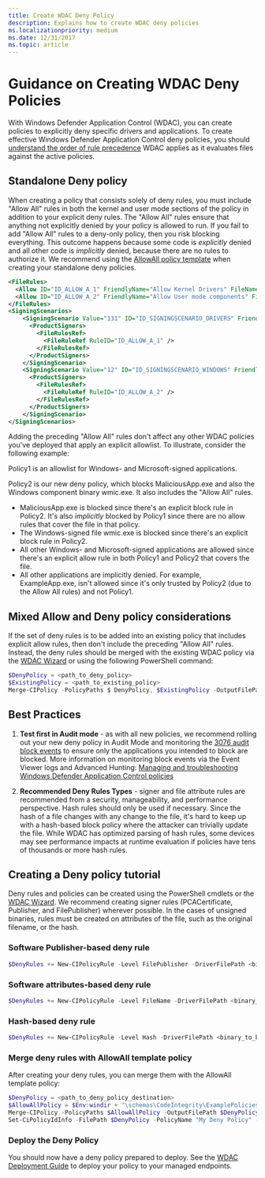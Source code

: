 ```yaml
---
title: Create WDAC Deny Policy
description: Explains how to create WDAC deny policies
ms.localizationpriority: medium
ms.date: 12/31/2017
ms.topic: article
---
```


# Guidance on Creating WDAC Deny Policies

With Windows Defender Application Control (WDAC), you can create policies to explicitly deny specific drivers and applications. To create effective Windows Defender Application Control deny policies, you should [understand the order of rule precedence](/windows/security/threat-protection/windows-defender-application-control/operations/known-issues#file-rule-precedence-order) WDAC applies as it evaluates files against the active policies.

## Standalone Deny policy

When creating a policy that consists solely of deny rules, you must include "Allow All" rules in both the kernel and user mode sections of the policy in addition to your explicit deny rules. The "Allow All" rules ensure that anything not explicitly denied by your policy is allowed to run. If you fail to add "Allow All" rules to a deny-only policy, then you risk blocking everything. This outcome happens because some code is *explicitly* denied and all other code is *implicitly* denied, because there are no rules to authorize it. We recommend using the [AllowAll policy template](/windows/security/threat-protection/windows-defender-application-control/example-wdac-base-policies) when creating your standalone deny policies.

```xml
<FileRules>
  <Allow ID="ID_ALLOW_A_1" FriendlyName="Allow Kernel Drivers" FileName="*" />
  <Allow ID="ID_ALLOW_A_2" FriendlyName="Allow User mode components" FileName="*" />
</FileRules>
<SigningScenarios>
    <SigningScenario Value="131" ID="ID_SIGNINGSCENARIO_DRIVERS" FriendlyName="Kernel Mode Signing Scenario">
      <ProductSigners>
        <FileRulesRef>
          <FileRuleRef RuleID="ID_ALLOW_A_1" />
        </FileRulesRef>
      </ProductSigners>
    </SigningScenario>
    <SigningScenario Value="12" ID="ID_SIGNINGSCENARIO_WINDOWS" FriendlyName="User Mode Signing Scenario">
      <ProductSigners>
        <FileRulesRef>
          <FileRuleRef RuleID="ID_ALLOW_A_2" />
        </FileRulesRef>
      </ProductSigners>
    </SigningScenario>
</SigningScenarios>
```

Adding the preceding "Allow All" rules don't affect any other WDAC policies you've deployed that apply an explicit allowlist. To illustrate, consider the following example:

Policy1 is an allowlist for Windows- and Microsoft-signed applications.

Policy2 is our new deny policy, which blocks MaliciousApp.exe and also the Windows component binary wmic.exe. It also includes the "Allow All" rules.

- MaliciousApp.exe is blocked since there's an explicit block rule in Policy2. It's also *implicitly* blocked by Policy1 since there are no allow rules that cover the file in that policy.
- The Windows-signed file wmic.exe is blocked since there's an explicit block rule in Policy2.
- All other Windows- and Microsoft-signed applications are allowed since there's an explicit allow rule in both Policy1 and Policy2 that covers the file.
- All other applications are implicitly denied. For example, ExampleApp.exe, isn't allowed since it's only trusted by Policy2 (due to the Allow All rules) and not Policy1.

## Mixed Allow and Deny policy considerations

If the set of deny rules is to be added into an existing policy that includes explicit allow rules, then don't include the preceding "Allow All" rules. Instead, the deny rules should be merged with the existing WDAC policy via the [WDAC Wizard](wdac-wizard-merging-policies.md) or using the following PowerShell command:

```PowerShell
$DenyPolicy = <path_to_deny_policy>
$ExistingPolicy = <path_to_existing_policy>
Merge-CIPolicy -PolicyPaths $ DenyPolicy, $ExistingPolicy -OutputFilePath $ExistingPolicy
```

## Best Practices

1. **Test first in Audit mode** - as with all new policies, we recommend rolling out your new deny policy in Audit Mode and monitoring the [3076 audit block events](../operations/event-id-explanations.md) to ensure only the applications you intended to block are blocked. More information on monitoring block events via the Event Viewer logs and Advanced Hunting: [Managing and troubleshooting Windows Defender Application Control policies](../operations/wdac-operational-guide.md)

2. **Recommended Deny Rules Types** - signer and file attribute rules are recommended from a security, manageability, and performance perspective. Hash rules should only be used if necessary. Since the hash of a file changes with any change to the file, it's hard to keep up with a hash-based block policy where the attacker can trivially update the file. While WDAC has optimized parsing of hash rules, some devices may see performance impacts at runtime evaluation if policies have tens of thousands or more hash rules.

## Creating a Deny policy tutorial

Deny rules and policies can be created using the PowerShell cmdlets or the [WDAC Wizard](https://webapp-wdac-wizard.azurewebsites.net/). We recommend creating signer rules (PCACertificate, Publisher, and FilePublisher) wherever possible. In the cases of unsigned binaries, rules must be created on attributes of the file, such as the original filename, or the hash.

### Software Publisher-based deny rule

```Powershell
$DenyRules += New-CIPolicyRule -Level FilePublisher -DriverFilePath <binary_to_block> -Fallback SignedVersion,Publisher,Hash -Deny
```

### Software attributes-based deny rule

```Powershell
$DenyRules += New-CIPolicyRule -Level FileName -DriverFilePath <binary_to_block> -Fallback Hash -Deny
```

### Hash-based deny rule

```PowerShell
$DenyRules += New-CIPolicyRule -Level Hash -DriverFilePath <binary_to_block> -Deny
```

### Merge deny rules with AllowAll template policy

After creating your deny rules, you can merge them with the AllowAll template policy:

```PowerShell
$DenyPolicy = <path_to_deny_policy_destination>
$AllowAllPolicy = $Env:windir + "\schemas\CodeIntegrity\ExamplePolicies\AllowAll.xml"
Merge-CIPolicy -PolicyPaths $AllowAllPolicy -OutputFilePath $DenyPolicy -Rules $DenyRules
Set-CiPolicyIdInfo -FilePath $DenyPolicy -PolicyName "My Deny Policy" -ResetPolicyID
```

### Deploy the Deny Policy

You should now have a deny policy prepared to deploy. See the [WDAC Deployment Guide](/windows/security/threat-protection/windows-defender-application-control/windows-defender-application-control-deployment-guide) to deploy your policy to your managed endpoints.
